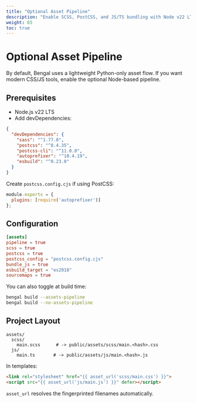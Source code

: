 ```yaml
---
title: "Optional Asset Pipeline"
description: "Enable SCSS, PostCSS, and JS/TS bundling with Node v22 LTS"
weight: 65
toc: true
---
```


# Optional Asset Pipeline

By default, Bengal uses a lightweight Python-only asset flow. If you want modern CSS/JS tools, enable the optional Node-based pipeline.

## Prerequisites

- Node.js v22 LTS
- Add devDependencies:

```json
{
  "devDependencies": {
    "sass": "^1.77.0",
    "postcss": "^8.4.35",
    "postcss-cli": "^11.0.0",
    "autoprefixer": "^10.4.19",
    "esbuild": "^0.23.0"
  }
}
```

Create `postcss.config.cjs` if using PostCSS:

```js
module.exports = {
  plugins: [require('autoprefixer')]
};
```

## Configuration

```toml
[assets]
pipeline = true
scss = true
postcss = true
postcss_config = "postcss.config.cjs"
bundle_js = true
esbuild_target = "es2018"
sourcemaps = true
```

You can also toggle at build time:

```bash
bengal build --assets-pipeline
bengal build --no-assets-pipeline
```

## Project Layout

```text
assets/
  scss/
    main.scss      # -> public/assets/scss/main.<hash>.css
  js/
    main.ts       # -> public/assets/js/main.<hash>.js
```

In templates:

```html
<link rel="stylesheet" href="{{ asset_url('scss/main.css') }}">
<script src="{{ asset_url('js/main.js') }}" defer></script>
```

`asset_url` resolves the fingerprinted filenames automatically.
